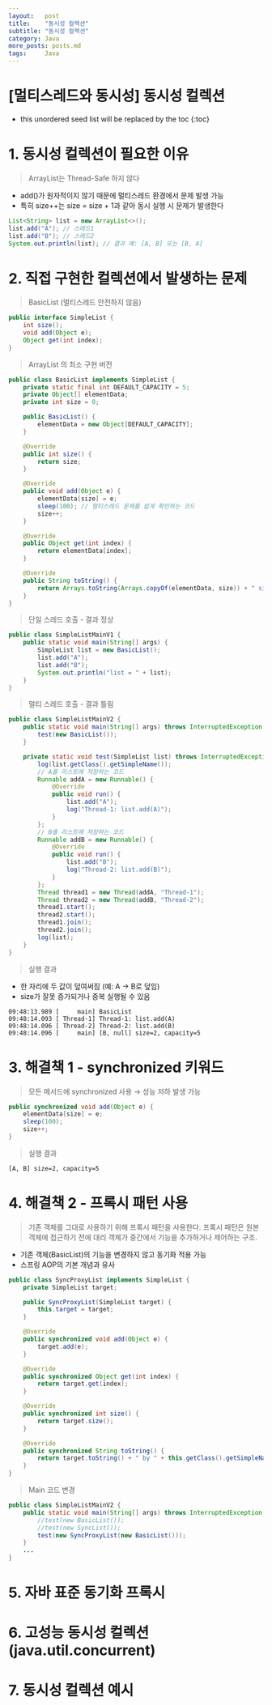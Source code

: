 ```yaml
---
layout:   post
title:    "동시성 컬렉션"
subtitle: "동시성 컬렉션"
category: Java
more_posts: posts.md
tags:     Java
---
```

# [멀티스레드와 동시성] 동시성 컬렉션

<!--more-->
<!-- Table of contents -->
* this unordered seed list will be replaced by the toc
{:toc}

<!-- text -->

# 1. 동시성 컬렉션이 필요한 이유
> ArrayList는 Thread-Safe 하지 않다

- add()가 원자적이지 않기 때문에 멀티스레드 환경에서 문제 발생 가능
- 특히 size++는 size = size + 1과 같아 동시 실행 시 문제가 발생한다

```java
List<String> list = new ArrayList<>();
list.add("A"); // 스레드1
list.add("B"); // 스레드2
System.out.println(list); // 결과 예: [A, B] 또는 [B, A]
```

# 2. 직접 구현한 컬렉션에서 발생하는 문제
> BasicList (멀티스레드 안전하지 않음)

```java
public interface SimpleList {
    int size();
    void add(Object e);
    Object get(int index);
}

```

> ArrayList 의 최소 구현 버전

```java
public class BasicList implements SimpleList {
    private static final int DEFAULT_CAPACITY = 5;
    private Object[] elementData;
    private int size = 0;

    public BasicList() {
        elementData = new Object[DEFAULT_CAPACITY];
    }

    @Override
    public int size() {
        return size;
    }

    @Override
    public void add(Object e) {
        elementData[size] = e;
        sleep(100); // 멀티스레드 문제를 쉽게 확인하는 코드
        size++;
    }

    @Override
    public Object get(int index) {
        return elementData[index];
    }

    @Override
    public String toString() {
        return Arrays.toString(Arrays.copyOf(elementData, size)) + " size=" + size + ", capacity=" + elementData.length;
    }
}
```

> 단일 스레드 호출 - 결과 정상

```java
public class SimpleListMainV1 {
    public static void main(String[] args) {
        SimpleList list = new BasicList();
        list.add("A");
        list.add("B");
        System.out.println("list = " + list);
    }
}
```

> 멀티 스레드 호출 - 결과 틀림

```java
public class SimpleListMainV2 {
    public static void main(String[] args) throws InterruptedException {
        test(new BasicList());
    }

    private static void test(SimpleList list) throws InterruptedException {
        log(list.getClass().getSimpleName());
        // A를 리스트에 저장하는 코드
        Runnable addA = new Runnable() {
            @Override
            public void run() {
                list.add("A");
                log("Thread-1: list.add(A)");
            }
        };
        // B를 리스트에 저장하는 코드 
        Runnable addB = new Runnable() {
            @Override
            public void run() {
                list.add("B");
                log("Thread-2: list.add(B)");
            }
        };
        Thread thread1 = new Thread(addA, "Thread-1");
        Thread thread2 = new Thread(addB, "Thread-2");
        thread1.start();
        thread2.start();
        thread1.join();
        thread2.join();
        log(list);
    }
}
```


> 실행 결과

- 한 자리에 두 값이 덮여써짐 (예: A → B로 덮임)
- size가 잘못 증가되거나 중복 실행될 수 있음

```
09:48:13.989 [     main] BasicList
09:48:14.093 [ Thread-1] Thread-1: list.add(A) 
09:48:14.096 [ Thread-2] Thread-2: list.add(B)
09:48:14.096 [     main] [B, null] size=2, capacity=5
```

# 3. 해결책 1 - synchronized 키워드
> 모든 메서드에 synchronized 사용 → 성능 저하 발생 가능

```java
public synchronized void add(Object e) {
    elementData[size] = e;
    sleep(100);
    size++;
}
```

> 실행 결과

```
[A, B] size=2, capacity=5
```

# 4. 해결책 2 - 프록시 패턴 사용
> 기존 객체를 그대로 사용하기 위해 프록시 패턴을 사용한다. 프록시 패턴은 원본 객체에 접근하기 전에 대리 객체가 중간에서 기능을 추가하거나 제어하는 구조.


- 기존 객체(BasicList)의 기능을 변경하지 않고 동기화 적용 가능
- 스프링 AOP의 기본 개념과 유사


```java
public class SyncProxyList implements SimpleList {
    private SimpleList target;

    public SyncProxyList(SimpleList target) {
        this.target = target;
    }

    @Override
    public synchronized void add(Object e) {
        target.add(e);
    }

    @Override
    public synchronized Object get(int index) {
        return target.get(index);
    }

    @Override
    public synchronized int size() {
        return target.size();
    }

    @Override
    public synchronized String toString() {
        return target.toString() + " by " + this.getClass().getSimpleName();
    }
}
```

> Main 코드 변경

```java
public class SimpleListMainV2 {
    public static void main(String[] args) throws InterruptedException {
        //test(new BasicList());
        //test(new SyncList());
        test(new SyncProxyList(new BasicList()));
    }
    ...
}
```


# 5. 자바 표준 동기화 프록시



# 6. 고성능 동시성 컬렉션 (java.util.concurrent)



# 7. 동시성 컬렉션 예시


